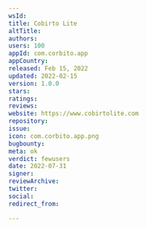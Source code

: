 ```yaml
---
wsId: 
title: Cobirto Lite
altTitle: 
authors: 
users: 100
appId: com.corbito.app
appCountry: 
released: Feb 15, 2022
updated: 2022-02-15
version: 1.0.0
stars: 
ratings: 
reviews: 
website: https://www.cobirtolite.com
repository: 
issue: 
icon: com.corbito.app.png
bugbounty: 
meta: ok
verdict: fewusers
date: 2022-07-31
signer: 
reviewArchive: 
twitter: 
social: 
redirect_from: 

---
```


